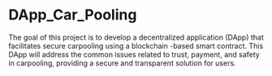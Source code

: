 # DApp_Car_Pooling
The goal of this project is to develop a decentralized application (DApp) that facilitates secure carpooling using a blockchain -based smart contract. This DApp will address the  common issues related to trust, payment, and safety in carpooling, providing a secure and transparent solution for users. 
